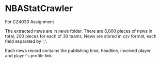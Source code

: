 # NBAStatCrawler
For CZ4033 Assignment

The extracted news are in <i>news</i> folder. 
There are 6,000 pieces of news in total, 200 pieces for each of 30 teams. 
News are stored in csv format, each field separated by ';'.

Each news record contains the publishing time, headline, involved player and player's profile link. 
